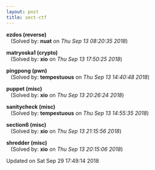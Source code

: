 ```yaml
---
layout: post
title: sect-ctf
---
```


<!--break-->

**ezdos (reverse)**  
&nbsp;&nbsp;&nbsp;(Solved by: **nuat** on _Thu Sep 13 08:20:35 2018_)  
  
**matryoska1 (crypto)**  
&nbsp;&nbsp;&nbsp;(Solved by: **xio** on _Thu Sep 13 17:50:25 2018_)  
  
**pingpong (pwn)**  
&nbsp;&nbsp;&nbsp;(Solved by: **tempestuous** on _Thu Sep 13 14:40:48 2018_)  
  
**puppet (misc)**  
&nbsp;&nbsp;&nbsp;(Solved by: **xio** on _Thu Sep 13 20:26:24 2018_)  
  
**sanitycheck (misc)**  
&nbsp;&nbsp;&nbsp;(Solved by: **tempestuous** on _Thu Sep 13 14:55:35 2018_)  
  
**section6 (misc)**  
&nbsp;&nbsp;&nbsp;(Solved by: **xio** on _Thu Sep 13 21:15:56 2018_)  
  
**shredder (misc)**  
&nbsp;&nbsp;&nbsp;(Solved by: **xio** on _Thu Sep 13 20:15:06 2018_)  
  


Updated on Sat Sep 29 17:49:14 2018
